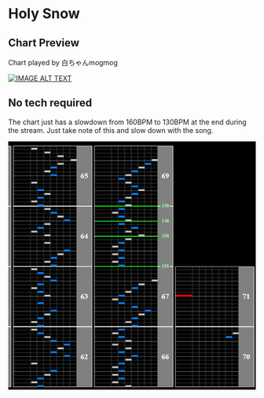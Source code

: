 # Holy Snow

## Chart Preview
Chart played by 白ちゃんmogmog

[![IMAGE ALT TEXT](http://img.youtube.com/vi/aZCVzaA_Yf8/0.jpg)](https://youtu.be/aZCVzaA_Yf8?t=110 "beatmania IIDX infinitas Holy Snow(SPA)")

## No tech required

The chart just has a slowdown from 160BPM to 130BPM at the end during the stream. Just take note of this and slow down with the song.

![Holy Snow slowdown](HS.png "Holy Snow slowdown")